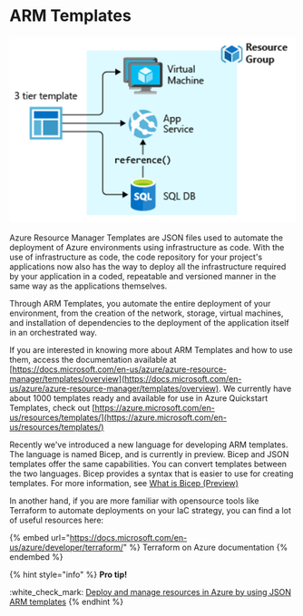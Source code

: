 # ARM Templates

![](../.gitbook/assets/arm-template.png)

Azure Resource Manager Templates are JSON files used to automate the deployment of Azure environments using infrastructure as code. With the use of infrastructure as code, the code repository for your project's applications now also has the way to deploy all the infrastructure required by your application in a coded, repeatable and versioned manner in the same way as the applications themselves.

Through ARM Templates, you automate the entire deployment of your environment, from the creation of the network, storage, virtual machines, and installation of dependencies to the deployment of the application itself in an orchestrated way.

If you are interested in knowing more about ARM Templates and how to use them, access the documentation available at [https://docs.microsoft.com/en-us/azure/azure-resource-manager/templates/overview](https://docs.microsoft.com/en-us/azure/azure-resource-manager/templates/overview). We currently have about 1000 templates ready and available for use in Azure Quickstart Templates, check out [https://azure.microsoft.com/en-us/resources/templates/](https://azure.microsoft.com/en-us/resources/templates/)

Recently we've introduced a new language for developing ARM templates. The language is named Bicep, and is currently in preview. Bicep and JSON templates offer the same capabilities. You can convert templates between the two languages. Bicep provides a syntax that is easier to use for creating templates. For more information, see [What is Bicep (Preview)](https://docs.microsoft.com/en-us/azure/azure-resource-manager/templates/bicep-overview)

In another hand, if you are more familiar with opensource tools like Terraform to automate deployments on your IaC strategy, you can find a lot of useful resources here:&#x20;

{% embed url="https://docs.microsoft.com/en-us/azure/developer/terraform/" %}
Terraform on Azure documentation
{% endembed %}

{% hint style="info" %}
**Pro tip!**

:white\_check\_mark: [Deploy and manage resources in Azure by using JSON ARM templates](https://docs.microsoft.com/en-us/learn/paths/deploy-manage-resource-manager-templates/)
{% endhint %}
